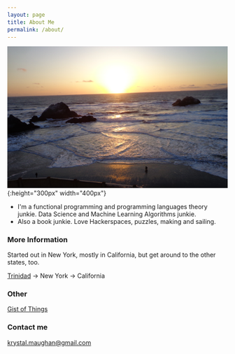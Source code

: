 ```yaml
---
layout: page
title: About Me
permalink: /about/
---
```

![beach](/images/beach.png){:height="300px" width="400px"}






- I'm a functional programming and programming languages theory junkie. Data Science and Machine Learning Algorithms junkie.
- Also a book junkie. Love Hackerspaces, puzzles, making and sailing. 





### More Information

Started out in New York, mostly in California, but get around to the other states, too.


[Trinidad](https://en.wikipedia.org/wiki/Trinidad_and_Tobago) -> New York -> California

### Other 

[Gist of Things](https://github.com/kammitama5/kammitama5.github.io/blob/master/images/KM_Resume_2.pdf)

### Contact me

[krystal.maughan@gmail.com](mailto:email@domain.com)
